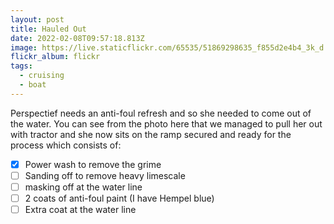 ```yaml
---
layout: post
title: Hauled Out
date: 2022-02-08T09:57:18.813Z
image: https://live.staticflickr.com/65535/51869298635_f855d2e4b4_3k_d.jpg
flickr_album: flickr
tags:
  - cruising
  - boat
---
```

Perspectief needs an anti-foul refresh and so she needed to come out of the water. You can see from the photo here that we managed to pull her out with tractor and she now sits on the ramp secured and ready for the process which consists of:

- [x] Power wash to remove the grime
- [ ] Sanding off to remove heavy limescale
- [ ] masking off at the water line
- [ ] 2 coats of anti-foul paint (I have Hempel blue)
- [ ] Extra coat at the water line
